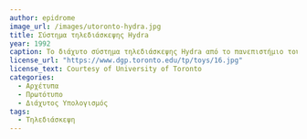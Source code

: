 ```yaml
---
author: epidrome
image_url: /images/utoronto-hydra.jpg
title: Σύστημα τηλεδιάσκεψης Hydra
year: 1992 
caption: To διάχυτο σύστημα τηλεδιάσκεψης Hydra από το πανεπιστήμιο του Τορόντο χρησιμοποιεί ξεχωριστά υποσυστήματα οθόνης, κάμερας και ηχείου, έτσι ώστε να υπάρχει σαφής αίσθηση στην κατεύθυνση του βλέματος και του ήχου. Για κάθε συνεργάτη σε μια τηλεδιάσκεψη απαιτείται μια αντιπροσωπευτική πολυμεσική συσκευή, οπότε για μια συνάντηση τεσσάρων, απαιτείται ο καθένας να έχει τρεις τέτοιες συσκευές πάνω στο γραφείο.
license_url: "https://www.dgp.toronto.edu/tp/toys/16.jpg" 
license_text: Courtesy of University of Toronto 
categories:
  - Αρχέτυπα 
  - Πρωτότυπο
  - Διάχυτος Υπολογισμός 
tags:
  - Τηλεδιάσκεψη 
---
```

